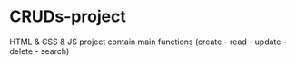 # CRUDs-project
HTML  &amp;  CSS  &amp;  JS project contain main functions (create - read - update - delete - search)
